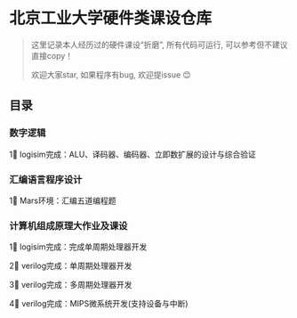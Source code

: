 # 北京工业大学硬件类课设仓库

> 这里记录本人经历过的硬件课设“折磨”, 所有代码可运行, 可以参考但不建议直接copy！
>
> 欢迎大家star, 如果程序有bug, 欢迎提issue 😊

## 目录

### 数字逻辑

1⃣️ logisim完成：ALU、译码器、编码器、立即数扩展的设计与综合验证

### 汇编语言程序设计

1⃣️ Mars环境：汇编五道编程题

### 计算机组成原理大作业及课设

1⃣️ logisim完成：完成单周期处理器开发

2⃣️ verilog完成：单周期处理器开发

3⃣️ verilog完成：多周期处理器开发

4⃣️ verilog完成：MIPS微系统开发(支持设备与中断)